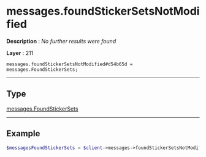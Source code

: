 # messages.foundStickerSetsNotModified

**Description** : *No further results were found*

**Layer** : 211

```tl
messages.foundStickerSetsNotModified#d54b65d = messages.FoundStickerSets;
```

---

## Type

[messages.FoundStickerSets](type/messages.FoundStickerSets)

---

## Example

```php
$messagesFoundStickerSets = $client->messages->foundStickerSetsNotModified();
```